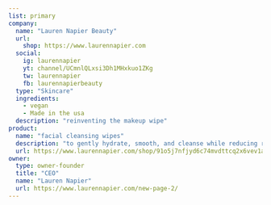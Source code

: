 ```yaml
---
list: primary
company:
  name: "Lauren Napier Beauty"
  url:
    shop: https://www.laurennapier.com
  social:
    ig: laurennapier
    yt: channel/UCmnlQLxsi3Dh1MHxkuo1ZKg
    tw: laurennapier
    fb: laurennapierbeauty
  type: "Skincare"
  ingredients:
    - vegan
    - Made in the usa
  description: "reinventing the makeup wipe"
product:
  name: "facial cleansing wipes"
  description: "to gently hydrate, smooth, and cleanse while reducing redness and inflammation"
  url: https://www.laurennapier.com/shop/91o5j7nfjyd6c74mvdttcq2x6vev1a
owner:
  type: owner-founder
  title: "CEO"
  name: "Lauren Napier"
  url: https://www.laurennapier.com/new-page-2/
---
```

